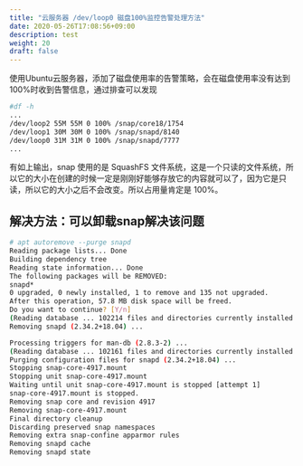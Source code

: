 ```yaml
---
title: "云服务器 /dev/loop0 磁盘100%监控告警处理方法"
date: 2020-05-26T17:08:56+09:00
description: test
weight: 20
draft: false
---
```


使用Ubuntu云服务器，添加了磁盘使用率的告警策略，会在磁盘使用率没有达到100%时收到告警信息，通过排查可以发现
```bash
#df -h
...
/dev/loop2 55M 55M 0 100% /snap/core18/1754
/dev/loop1 30M 30M 0 100% /snap/snapd/8140
/dev/loop0 31M 31M 0 100% /snap/snapd/7777
...
```

有如上输出，snap 使用的是 SquashFS 文件系统，这是一个只读的文件系统，所以它的大小在创建的时候一定是刚刚好能够存放它的内容就可以了，因为它是只读，所以它的大小之后不会改变。所以占用量肯定是 100%。

## 解决方法：可以卸载snap解决该问题

```bash
# apt autoremove --purge snapd
Reading package lists... Done
Building dependency tree
Reading state information... Done
The following packages will be REMOVED:
snapd*
0 upgraded, 0 newly installed, 1 to remove and 135 not upgraded.
After this operation, 57.8 MB disk space will be freed.
Do you want to continue? [Y/n]
(Reading database ... 102214 files and directories currently installed.)
Removing snapd (2.34.2+18.04) ...

Processing triggers for man-db (2.8.3-2) ...
(Reading database ... 102161 files and directories currently installed.)
Purging configuration files for snapd (2.34.2+18.04) ...
Stopping snap-core-4917.mount
Stopping unit snap-core-4917.mount
Waiting until unit snap-core-4917.mount is stopped [attempt 1]
snap-core-4917.mount is stopped.
Removing snap core and revision 4917
Removing snap-core-4917.mount
Final directory cleanup
Discarding preserved snap namespaces
Removing extra snap-confine apparmor rules
Removing snapd cache
Removing snapd state
```
